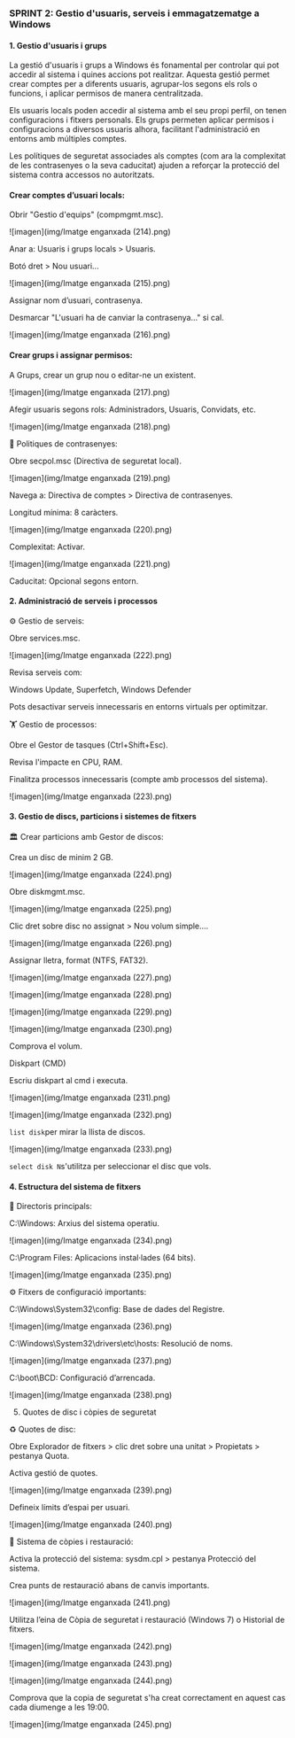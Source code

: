 
### SPRINT 2: Gestio d'usuaris, serveis i emmagatzematge a Windows

#### 1. Gestio d'usuaris i grups


La gestió d'usuaris i grups a Windows és fonamental per controlar qui pot accedir al sistema i quines accions pot realitzar. Aquesta gestió permet crear comptes per a diferents usuaris, agrupar-los segons els rols o funcions, i aplicar permisos de manera centralitzada.

Els usuaris locals poden accedir al sistema amb el seu propi perfil, on tenen configuracions i fitxers personals. Els grups permeten aplicar permisos i configuracions a diversos usuaris alhora, facilitant l'administració en entorns amb múltiples comptes.

Les polítiques de seguretat associades als comptes (com ara la complexitat de les contrasenyes o la seva caducitat) ajuden a reforçar la protecció del sistema contra accessos no autoritzats.


#### Crear comptes d’usuari locals:

Obrir "Gestio d'equips" (compmgmt.msc).

![imagen](img/Imatge enganxada (214).png)


Anar a: Usuaris i grups locals > Usuaris.

Botó dret > Nou usuari...

![imagen](img/Imatge enganxada (215).png)


Assignar nom d’usuari, contrasenya.

Desmarcar "L'usuari ha de canviar la contrasenya..." si cal.

![imagen](img/Imatge enganxada (216).png)

#### Crear grups i assignar permisos:

A Grups, crear un grup nou o editar-ne un existent.

![imagen](img/Imatge enganxada (217).png)

Afegir usuaris segons rols: Administradors, Usuaris, Convidats, etc.

![imagen](img/Imatge enganxada (218).png)


🔐 Politiques de contrasenyes:

Obre secpol.msc (Directiva de seguretat local).

![imagen](img/Imatge enganxada (219).png)


Navega a: Directiva de comptes > Directiva de contrasenyes.

Longitud mínima: 8 caràcters.

![imagen](img/Imatge enganxada (220).png)


Complexitat: Activar.

![imagen](img/Imatge enganxada (221).png)


Caducitat: Opcional segons entorn.

#### 2. Administració de serveis i processos

⚙️ Gestio de serveis:

Obre services.msc.

![imagen](img/Imatge enganxada (222).png)

Revisa serveis com:

Windows Update, Superfetch, Windows Defender

Pots desactivar serveis innecessaris en entorns virtuals per optimitzar.




🏋️ Gestio de processos:

Obre el Gestor de tasques (Ctrl+Shift+Esc).

Revisa l'impacte en CPU, RAM.

Finalitza processos innecessaris (compte amb processos del sistema).

![imagen](img/Imatge enganxada (223).png)


#### 3. Gestio de discs, particions i sistemes de fitxers

🏛️ Crear particions amb Gestor de discos:

Crea un disc de minim 2 GB.

![imagen](img/Imatge enganxada (224).png)

Obre diskmgmt.msc.

![imagen](img/Imatge enganxada (225).png)


Clic dret sobre disc no assignat > Nou volum simple....

![imagen](img/Imatge enganxada (226).png)


Assignar lletra, format (NTFS, FAT32).

![imagen](img/Imatge enganxada (227).png)

![imagen](img/Imatge enganxada (228).png)

![imagen](img/Imatge enganxada (229).png)

![imagen](img/Imatge enganxada (230).png)

Comprova el volum.

Diskpart (CMD)

Escriu diskpart al cmd i executa.

![imagen](img/Imatge enganxada (231).png)

![imagen](img/Imatge enganxada (232).png)

`list disk`per mirar la llista de discos.

![imagen](img/Imatge enganxada (233).png)

`select disk N`s'utilitza per seleccionar el disc que vols.


#### 4. Estructura del sistema de fitxers

📁 Directoris principals:

C:\Windows\: Arxius del sistema operatiu.

![imagen](img/Imatge enganxada (234).png)


C:\Program Files: Aplicacions instal·lades (64 bits).

![imagen](img/Imatge enganxada (235).png)


⚙️ Fitxers de configuració importants:

C:\Windows\System32\config\: Base de dades del Registre.

![imagen](img/Imatge enganxada (236).png)


C:\Windows\System32\drivers\etc\hosts: Resolució de noms.

![imagen](img/Imatge enganxada (237).png)

C:\boot\BCD: Configuració d’arrencada.

![imagen](img/Imatge enganxada (238).png)


5. Quotes de disc i còpies de seguretat

♻️ Quotes de disc:

Obre Explorador de fitxers > clic dret sobre una unitat > Propietats > pestanya Quota.

Activa gestió de quotes.

![imagen](img/Imatge enganxada (239).png)


Defineix límits d’espai per usuari.

![imagen](img/Imatge enganxada (240).png)


📂 Sistema de còpies i restauració:

Activa la protecció del sistema: sysdm.cpl > pestanya Protecció del sistema.

Crea punts de restauració abans de canvis importants.

![imagen](img/Imatge enganxada (241).png)


Utilitza l’eina de Còpia de seguretat i restauració (Windows 7) o Historial de fitxers.

![imagen](img/Imatge enganxada (242).png)

![imagen](img/Imatge enganxada (243).png)

![imagen](img/Imatge enganxada (244).png)

Comprova que la copia de seguretat s'ha creat correctament en aquest cas cada diumenge a les 19:00.

![imagen](img/Imatge enganxada (245).png)


